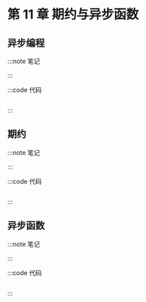 # 第 11 章 期约与异步函数

## 异步编程

:::note 笔记

:::

:::code 代码

```js
```

:::

## 期约

:::note 笔记

:::

:::code 代码

```js
```

:::

## 异步函数

:::note 笔记

:::

:::code 代码

```js
```

:::
